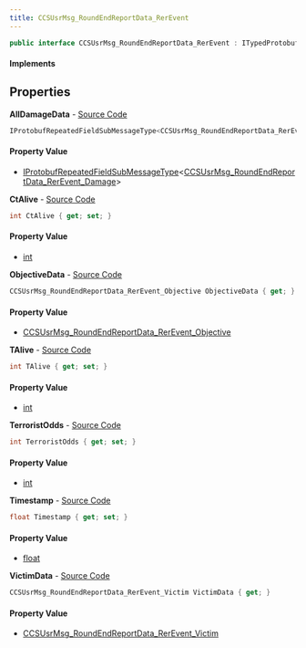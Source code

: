 ```yaml
---
title: CCSUsrMsg_RoundEndReportData_RerEvent
---
```


```csharp
public interface CCSUsrMsg_RoundEndReportData_RerEvent : ITypedProtobuf<CCSUsrMsg_RoundEndReportData_RerEvent>, INativeHandle
```

#### Implements

## Properties

**AllDamageData** - [Source Code](https://github.com/swiftly-solution/swiftlys2/blob/main/managed/src/SwiftlyS2.Generated/Protobufs/Interfaces/CCSUsrMsg_RoundEndReportData_RerEvent.cs#L31)

```csharp
IProtobufRepeatedFieldSubMessageType<CCSUsrMsg_RoundEndReportData_RerEvent_Damage> AllDamageData { get; }
```

#### Property Value

- [IProtobufRepeatedFieldSubMessageType](/docs/api/shared/netmessages/iprotobufrepeatedfieldsubmessagetype-1)<[CCSUsrMsg_RoundEndReportData_RerEvent_Damage](/docs/api/shared/protobufdefinitions/ccsusrmsg_roundendreportdata_rerevent_damage)>

**CtAlive** - [Source Code](https://github.com/swiftly-solution/swiftlys2/blob/main/managed/src/SwiftlyS2.Generated/Protobufs/Interfaces/CCSUsrMsg_RoundEndReportData_RerEvent.cs#L19)

```csharp
int CtAlive { get; set; }
```

#### Property Value

- [int](https://learn.microsoft.com/dotnet/api/system.int32)

**ObjectiveData** - [Source Code](https://github.com/swiftly-solution/swiftlys2/blob/main/managed/src/SwiftlyS2.Generated/Protobufs/Interfaces/CCSUsrMsg_RoundEndReportData_RerEvent.cs#L28)

```csharp
CCSUsrMsg_RoundEndReportData_RerEvent_Objective ObjectiveData { get; }
```

#### Property Value

- [CCSUsrMsg_RoundEndReportData_RerEvent_Objective](/docs/api/shared/protobufdefinitions/ccsusrmsg_roundendreportdata_rerevent_objective)

**TAlive** - [Source Code](https://github.com/swiftly-solution/swiftlys2/blob/main/managed/src/SwiftlyS2.Generated/Protobufs/Interfaces/CCSUsrMsg_RoundEndReportData_RerEvent.cs#L22)

```csharp
int TAlive { get; set; }
```

#### Property Value

- [int](https://learn.microsoft.com/dotnet/api/system.int32)

**TerroristOdds** - [Source Code](https://github.com/swiftly-solution/swiftlys2/blob/main/managed/src/SwiftlyS2.Generated/Protobufs/Interfaces/CCSUsrMsg_RoundEndReportData_RerEvent.cs#L16)

```csharp
int TerroristOdds { get; set; }
```

#### Property Value

- [int](https://learn.microsoft.com/dotnet/api/system.int32)

**Timestamp** - [Source Code](https://github.com/swiftly-solution/swiftlys2/blob/main/managed/src/SwiftlyS2.Generated/Protobufs/Interfaces/CCSUsrMsg_RoundEndReportData_RerEvent.cs#L13)

```csharp
float Timestamp { get; set; }
```

#### Property Value

- [float](https://learn.microsoft.com/dotnet/api/system.single)

**VictimData** - [Source Code](https://github.com/swiftly-solution/swiftlys2/blob/main/managed/src/SwiftlyS2.Generated/Protobufs/Interfaces/CCSUsrMsg_RoundEndReportData_RerEvent.cs#L25)

```csharp
CCSUsrMsg_RoundEndReportData_RerEvent_Victim VictimData { get; }
```

#### Property Value

- [CCSUsrMsg_RoundEndReportData_RerEvent_Victim](/docs/api/shared/protobufdefinitions/ccsusrmsg_roundendreportdata_rerevent_victim)


